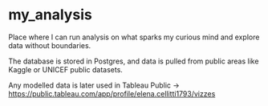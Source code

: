 # my_analysis
 
Place where I can run analysis on what sparks my curious mind and explore data without boundaries. 

The database is stored in Postgres, and data is pulled from public areas like Kaggle or UNICEF public datasets. 

Any modelled data is later used in Tableau Public -> https://public.tableau.com/app/profile/elena.cellitti1793/vizzes
